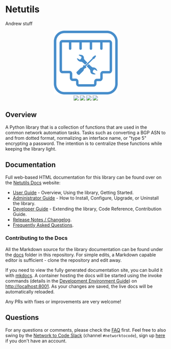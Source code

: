 # Netutils

Andrew stuff


<p align="center">
  <img src="https://raw.githubusercontent.com/networktocode/netutils/develop/docs/images/icon-Netutils.png" class="logo" height="200px">
  <br>
  <a href="https://github.com/networktocode/netutils/actions"><img src="https://github.com/networktocode/netutils/actions/workflows/ci.yml/badge.svg?branch=main"></a>
  <a href="https://netutils.readthedocs.io/en/latest"><img src="https://readthedocs.org/projects/netutils/badge/"></a>
  <a href="https://pypi.org/project/netutils/"><img src="https://img.shields.io/pypi/v/netutils"></a>
  <a href="https://pypi.org/project/netutils/"><img src="https://img.shields.io/pypi/dm/netutils"></a>
  <br>
</p>

## Overview

A Python library that is a collection of functions that are used in the common network automation tasks. Tasks such as converting a BGP ASN to and from dotted format, normalizing an interface name, or "type 5" encrypting a password. The intention is to centralize these functions while keeping the library light.

## Documentation

Full web-based HTML documentation for this library can be found over on the [Netutils Docs](https://netutils.readthedocs.io) website:

- [User Guide](https://netutils.readthedocs.io/en/latest/user/lib_overview/) - Overview, Using the library, Getting Started.
- [Administrator Guide](https://netutils.readthedocs.io/en/latest/admin/install/) - How to Install, Configure, Upgrade, or Uninstall the library.
- [Developer Guide](https://netutils.readthedocs.io/en/latest/dev/contributing/) - Extending the library, Code Reference, Contribution Guide.
- [Release Notes / Changelog](https://netutils.readthedocs.io/en/latest/admin/release_notes/).
- [Frequently Asked Questions](https://netutils.readthedocs.io/en/latest/user/faq/).

### Contributing to the Docs

All the Markdown source for the library documentation can be found under the [docs](https://github.com/networktocode/netutils/tree/develop/docs) folder in this repository. For simple edits, a Markdown capable editor is sufficient - clone the repository and edit away.

If you need to view the fully generated documentation site, you can build it with [mkdocs](https://www.mkdocs.org/). A container hosting the docs will be started using the invoke commands (details in the [Development Environment Guide](https://netutils.readthedocs.io/en/latest/dev/dev_environment/#docker-development-environment)) on [http://localhost:8001](http://localhost:8001). As your changes are saved, the live docs will be automatically reloaded.

Any PRs with fixes or improvements are very welcome!

## Questions

For any questions or comments, please check the [FAQ](https://netutils.readthedocs.io/en/latest/user/faq/) first. Feel free to also swing by the [Network to Code Slack](https://networktocode.slack.com/) (channel `#networktocode`), sign up [here](http://slack.networktocode.com/) if you don't have an account.
